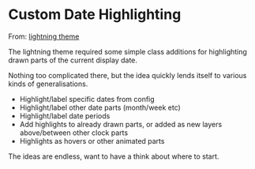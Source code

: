 Custom Date Highlighting
========================

From: [lightning theme](<./v0/20 - lightning theme.md>)

The lightning theme required some simple class additions for highlighting drawn parts of the current display date.

Nothing too complicated there, but the idea quickly lends itself to various kinds of generalisations.

* Highlight/label specific dates from config
* Highlight/label other date parts (month/week etc)
* Highlight/label date periods
* Add highlights to already drawn parts, or added as new layers above/between other clock parts
* Highlights as hovers or other animated parts

The ideas are endless, want to have a think about where to start.

